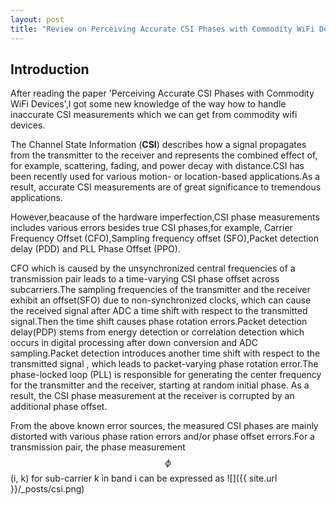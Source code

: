 ```yaml
---
layout: post
title: "Review on Perceiving Accurate CSI Phases with Commodity WiFi Devices"
---
```


## Introduction

After reading the paper 'Perceiving Accurate CSI Phases with Commodity WiFi Devices',I got some new knowledge of the way how to handle inaccurate CSI measurements which we can get from commodity wifi devices.

The Channel State Information (**CSI**) describes how a signal propagates from the transmitter to the receiver and represents the combined effect of, for example, scattering, fading, and power decay with distance.CSI has been recently used for various motion- or location-based applications.As a result, accurate CSI measurements are of great significance to tremendous applications.

However,beacause of the hardware imperfection,CSI phase  measurements includes various errors besides true CSI phases,for example, Carrier Frequency Offset (CFO),Sampling frequency offset (SFO),Packet detection delay (PDD) and PLL Phase Offset (PPO).

CFO which is caused by the unsynchronized central frequencies of a transmission pair leads to a time-varying CSI phase offset across subcarriers.The sampling frequencies of the transmitter and the receiver exhibit an offset(SFO) due to non-synchronized clocks, which can cause the received signal after ADC a time shift with respect to the transmitted signal.Then the time shift causes phase rotation errors.Packet detection delay(PDP) stems from energy detection or correlation detection which occurs in digital processing after down conversion and ADC sampling.Packet detection introduces another time shift with respect to the transmitted signal , which leads to packet-varying phase rotation error.The phase-locked loop (PLL) is responsible for generating the center frequency for the transmitter and the receiver, starting at random initial phase. As a result, the CSI phase measurement at the receiver is corrupted by an additional phase offset.

From the above known error sources, the measured CSI phases are mainly distorted with various phase ration errors and/or phase offset errors.For a transmission pair, the phase measurement $$\phi$$(i, k) for sub-carrier k in band i can be expressed as ![]({{ site.url }}/_posts/csi.png)







